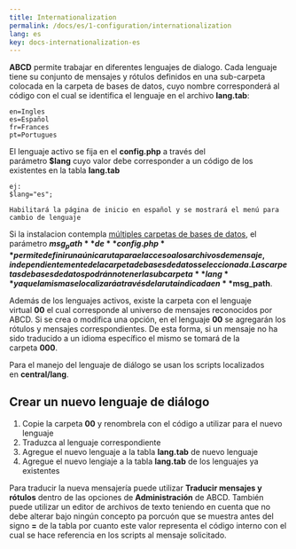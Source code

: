 ```yaml
---
title: Internationalization
permalink: /docs/es/1-configuration/internationalization
lang: es
key: docs-internationalization-es
---
```


**ABCD** permite trabajar en diferentes lenguajes de dialogo. Cada lenguaje tiene su conjunto de mensajes y rótulos definidos en una sub-carpeta colocada en la carpeta de bases de datos, cuyo nombre corresponderá al código con el cual se identifica el lenguaje en el archivo **lang.tab**:

```
en=Ingles
es=Español
fr=Frances
pt=Portugues
```

El lenguaje activo se fija en el **config.php** a través del parámetro **$lang** cuyo valor debe corresponder a un código de los existentes en la tabla **lang.tab**

```
ej:
$lang="es";

Habilitará la página de inicio en español y se mostrará el menú para cambio de lenguaje
```

Si la instalacion contempla [múltiples carpetas de bases de datos](http://abcdwiki.net/Carpetas_con_las_bases_de_datos), el parámetro **$msg_path** de **config.php** permite definir una única ruta para el acceso a los archivos de mensaje, independientemente de la carpeta de bases de datos seleccionada. Las carpetas de bases de datos podrán no tener la subcarpeta **lang** ya que la misma se localizará a través de la ruta indicada en **$msg_path**.

Además de los lenguajes activos, existe la carpeta con el lenguaje virtual **00** el cual corresponde al universo de mensajes reconocidos por ABCD. Si se crea o modifica una opción, en el lenguaje **00** se agregarán los rótulos y mensajes correspondientes. De esta forma, si un mensaje no ha sido traducido a un idioma específico el mismo se tomará de la carpeta **000**.

Para el manejo del lenguaje de diálogo se usan los scripts localizados en **central/lang**.

## Crear un nuevo lenguaje de diálogo

1. Copie la carpeta **00** y renombrela con el código a utilizar para el nuevo lenguaje
2. Traduzca al lenguaje correspondiente
3. Agregue el nuevo lenguaje a la tabla **lang.tab** de nuevo lenguaje
4. Agregue el nuevo lengiaje a la tabla **lang.tab** de los lenguajes ya existentes

Para traducir la nueva mensajería puede utilizar **Traducir mensajes y rótulos** dentro de las opciones de **Administración** de ABCD. También puede utilizar un editor de archivos de texto teniendo en cuenta que no debe alterar bajo ningún concepto pa porcuón que se muestra antes del signo **=** de la tabla por cuanto este valor representa el código interno con el cual se hace referencia en los scripts al mensaje solicitado.
